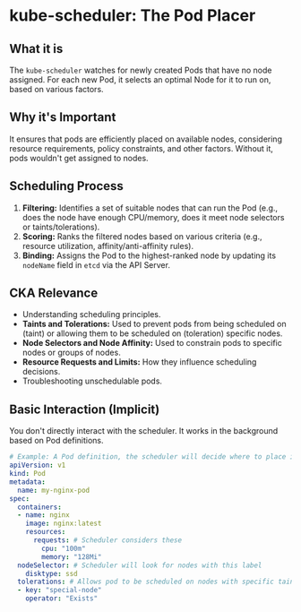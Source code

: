 # kube-scheduler: The Pod Placer

## What it is
The `kube-scheduler` watches for newly created Pods that have no node assigned. For each new Pod, it selects an optimal Node for it to run on, based on various factors.

## Why it's Important
It ensures that pods are efficiently placed on available nodes, considering resource requirements, policy constraints, and other factors. Without it, pods wouldn't get assigned to nodes.

## Scheduling Process
1.  **Filtering:** Identifies a set of suitable nodes that can run the Pod (e.g., does the node have enough CPU/memory, does it meet node selectors or taints/tolerations).
2.  **Scoring:** Ranks the filtered nodes based on various criteria (e.g., resource utilization, affinity/anti-affinity rules).
3.  **Binding:** Assigns the Pod to the highest-ranked node by updating its `nodeName` field in `etcd` via the API Server.

## CKA Relevance
* Understanding scheduling principles.
* **Taints and Tolerations:** Used to prevent pods from being scheduled on (taint) or allowing them to be scheduled on (toleration) specific nodes.
* **Node Selectors and Node Affinity:** Used to constrain pods to specific nodes or groups of nodes.
* **Resource Requests and Limits:** How they influence scheduling decisions.
* Troubleshooting unschedulable pods.

## Basic Interaction (Implicit)
You don't directly interact with the scheduler. It works in the background based on Pod definitions.

```yaml
# Example: A Pod definition, the scheduler will decide where to place it
apiVersion: v1
kind: Pod
metadata:
  name: my-nginx-pod
spec:
  containers:
  - name: nginx
    image: nginx:latest
    resources:
      requests: # Scheduler considers these
        cpu: "100m"
        memory: "128Mi"
  nodeSelector: # Scheduler will look for nodes with this label
    disktype: ssd
  tolerations: # Allows pod to be scheduled on nodes with specific taints
  - key: "special-node"
    operator: "Exists"
